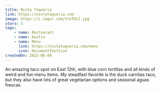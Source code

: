 ```yaml
---
title: Nixta Taqueria
link: https://nixtataqueria.com
image: https://i.imgur.com/ttoTUiI.jpg
stars: 3
tags:
    - name: Restaurant
    - name: Austin
    - name: Menu
      link: https://nixtataqueria.com/menu
      icon: DocumentTextIcon
createdOn: 2022-06-09
---
```


An amazing taco spot on East 12th, with blue corn tortillas and all kinds of weird and fun menu
items. My steadfast favorite is the duck carnitas taco, but they also have lots of great vegetarian
options and seasonal aguas frescas.
